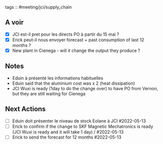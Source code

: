 
tags :: #meeting/jci/supply_chain


## A voir
- [x] JCI est-il pret pour les directs PO à partir du 15 mai ?
- [x] Erick peut-il nous envoyer forecast + past consumption of last 12 months ?
- [x] New plant in Cienega - will it change the output they produce ?

## Notes
- Eduin à présenté les informations habituelles
- Eduin said that the aluminium cost was x 2 (heat dissipation)
- JCI Wuxi is ready (1day to do the change over) to have PO from Vernon, but they are still waiting for Cienega


## Next Actions
- [ ] Eduin doit présenter le niveau de stock Eolane à JCI #2022-05-13 
- [ ] Erick to confirm if the change to SKF Magnetic Mechatronics is ready (JCI Wuxi is ready and it will take 1 day) / #2022-05-13
- [ ] Erick to send the forecast for 12 months #2022-05-13